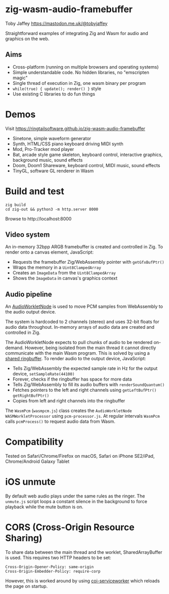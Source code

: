 # zig-wasm-audio-framebuffer

Toby Jaffey https://mastodon.me.uk/@tobyjaffey

Straightforward examples of integrating Zig and Wasm for audio and graphics on the web.

## Aims

 - Cross-platform (running on multiple browsers and operating systems)
 - Simple understandable code. No hidden libraries, no "emscripten magic"
 - Single thread of execution in Zig, one wasm binary per program
 - `while(true) { update(); render() }` style
 - Use existing C libraries to do fun things

# Demos

Visit https://ringtailsoftware.github.io/zig-wasm-audio-framebuffer

 - Sinetone, simple waveform generator
 - Synth, HTML/CSS piano keyboard driving MIDI synth
 - Mod, Pro-Tracker mod player
 - Bat, arcade style game skeleton, keyboard control, interactive graphics, background music, sound effects
 - Doom, Doom1 Shareware, keyboard control, MIDI music, sound effects
 - TinyGL, software GL renderer in Wasm

# Build and test

    zig build
    cd zig-out && python3 -m http.server 8000

Browse to http://localhost:8000

## Video system

An in-memory 32bpp ARGB framebuffer is created and controlled in Zig. To render onto a canvas element, JavaScript:

 - Requests the framebuffer Zig/WebAssembly pointer with `getGfxBufPtr()`
 - Wraps the memory in a `Uint8ClampedArray`
 - Creates an `ImageData` from the `Uint8ClampedArray`
 - Shows the `ImageData` in canvas's graphics context

## Audio pipeline

An <a href="https://developer.mozilla.org/en-US/docs/Web/API/AudioWorkletNode">AudioWorkletNode</a> is used to move PCM samples from WebAssembly to the audio output device.

The system is hardcoded to 2 channels (stereo) and uses 32-bit floats for audio data throughout. In-memory arrays of audio data are created and controlled in Zig.

The AudioWorkletNode expects to pull chunks of audio to be rendered on-demand. However, being isolated from the main thread it cannot directly communicate with the main Wasm program. This is solved by using a <a href="https://github.com/padenot/ringbuf.js/">shared ringbuffer</a>. To render audio to the output device, JavaScript:

 - Tells Zig/WebAssembly the expected sample rate in Hz for the output device, `setSampleRate(44100)`
 - Forever, checks if the ringbuffer has space for more data
 - Tells Zig/WebAssembly to fill its audio buffers with `renderSoundQuantum()`
 - Fetches pointers to the left and right channels using `getLeftBufPtr()` `getRightBufPtr()`
 - Copies from left and right channels into the ringbuffer

The `WasmPcm` (`wasmpcm.js`) class creates the `AudioWorkletNode` `WASMWorkletProcessor` using `pcm-processor.js`. At regular intervals `WasmPcm` calls `pcmProcess()` to request audio data from Wasm.

# Compatibility

Tested on Safari/Chrome/Firefox on macOS, Safari on iPhone SE2/iPad, Chrome/Android Galaxy Tablet

# iOS unmute

By default web audio plays under the same rules as the ringer. The `unmute.js` script loops a constant silence in the background to force playback while the mute button is on.

# CORS (Cross-Origin Resource Sharing)

To share data between the main thread and the worklet, SharedArrayBuffer is used. This requires two HTTP headers to be set:

    Cross-Origin-Opener-Policy: same-origin
    Cross-Origin-Embedder-Policy: require-corp

However, this is worked around by using <a href="https://github.com/gzuidhof/coi-serviceworker">coi-serviceworker</a> which reloads the page on startup.


